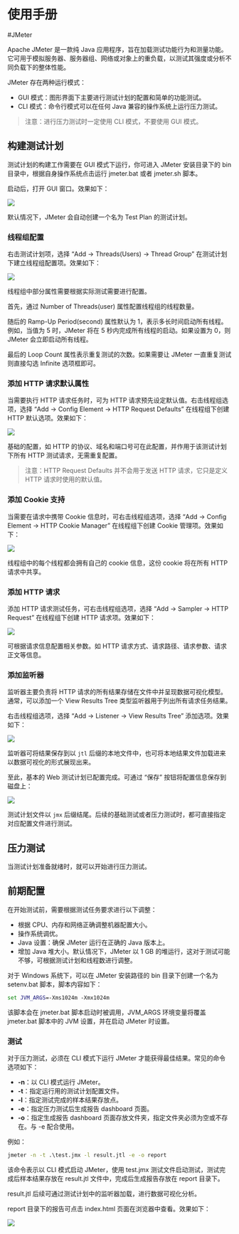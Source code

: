 # 使用手册
#JMeter

Apache JMeter 是一款纯 Java 应用程序，旨在加载测试功能行为和测量功能。它可用于模拟服务器、服务器组、网络或对象上的重负载，以测试其强度或分析不同负载下的整体性能。

JMeter 存在两种运行模式：

+ GUI 模式：图形界面下主要进行测试计划的配置和简单的功能测试。
+ CLI 模式：命令行模式可以在任何 Java 兼容的操作系统上运行压力测试。

> 注意：进行压力测试时一定使用 CLI 模式，不要使用 GUI 模式。

## 构建测试计划

测试计划的构建工作需要在 GUI 模式下运行，你可进入 JMeter 安装目录下的 bin 目录中，根据自身操作系统点击运行 jmeter.bat 或者 jmeter.sh 脚本。

启动后，打开 GUI 窗口。效果如下：

![](https://my-images-repo.oss-cn-hangzhou.aliyuncs.com/jmeter/test-plan.png)

默认情况下，JMeter 会自动创建一个名为 Test Plan 的测试计划。

### 线程组配置

右击测试计划项，选择 “Add -> Threads(Users) -> Thread Group” 在测试计划下建立线程组配置项。效果如下：

![](https://my-images-repo.oss-cn-hangzhou.aliyuncs.com/jmeter/thread-group.png)

线程组中部分属性需要根据实际测试需要进行配置。

首先，通过 Number of Threads(user) 属性配置线程组的线程数量。

随后的 Ramp-Up Period(second) 属性默认为 1，表示多长时间启动所有线程。例如，当值为 5 时，JMeter 将在 5 秒内完成所有线程的启动。如果设置为 0，则 JMeter 会立即启动所有线程。

最后的 Loop Count 属性表示重复测试的次数。如果需要让 JMeter 一直重复测试则直接勾选 Infinite 选项框即可。

### 添加 HTTP 请求默认属性

当需要执行 HTTP 请求任务时，可为 HTTP 请求预先设定默认值。右击线程组选项，选择 “Add -> Config Element -> HTTP Request Defaults” 在线程组下创建 HTTP 默认选项。效果如下： 

![](https://my-images-repo.oss-cn-hangzhou.aliyuncs.com/jmeter/http-request-defaults.png)

基础的配置，如 HTTP 的协议、域名和端口号可在此配置，并作用于该测试计划下所有 HTTP 测试请求，无需重复配置。

> 注意：HTTP Request Defaults 并不会用于发送 HTTP 请求，它只是定义 HTTP 请求时使用的默认值。

### 添加 Cookie 支持

当需要在请求中携带 Cookie 信息时，可右击线程组选项，选择 “Add -> Config Element -> HTTP Cookie Manager” 在线程组下创建 Cookie 管理项。效果如下： 

![](https://my-images-repo.oss-cn-hangzhou.aliyuncs.com/jmeter/http-cookie-manager.png)

线程组中的每个线程都会拥有自己的 cookie 信息，这份 cookie 将在所有 HTTP 请求中共享。

### 添加 HTTP 请求

添加 HTTP 请求测试任务，可右击线程组选项，选择 “Add -> Sampler -> HTTP Request” 在线程组下创建 HTTP 请求项。效果如下：

![](https://my-images-repo.oss-cn-hangzhou.aliyuncs.com/jmeter/http-request.png)

可根据请求信息配置相关参数。如 HTTP 请求方式、请求路径、请求参数、请求正文等信息。

### 添加监听器

监听器主要负责将 HTTP 请求的所有结果存储在文件中并呈现数据可视化模型。通常，可以添加一个 View Results Tree 类型监听器用于列出所有请求任务结果。

右击线程组选项，选择 “Add -> Listener -> View Results Tree” 添加选项。效果如下：

![](https://my-images-repo.oss-cn-hangzhou.aliyuncs.com/jmeter/listener.png)

监听器可将结果保存到以 `jtl` 后缀的本地文件中，也可将本地结果文件加载进来以数据可视化的形式展现出来。

至此，基本的 Web 测试计划已配置完成。可通过 “保存” 按钮将配置信息保存到磁盘上：

![](https://my-images-repo.oss-cn-hangzhou.aliyuncs.com/jmeter/save.png)

测试计划文件以 `jmx` 后缀结尾。后续的基础测试或者压力测试时，都可直接指定对应配置文件进行测试。

## 压力测试

当测试计划准备就绪时，就可以开始进行压力测试。

## 前期配置

在开始测试前，需要根据测试任务要求进行以下调整：

+ 根据 CPU、内存和网络正确调整机器配置大小。
+ 操作系统调优。
+ Java 设置：确保 JMeter 运行在正确的 Java 版本上。
+ 增加 Java 堆大小。默认情况下，JMeter 以 1 GB 的堆运行，这对于测试可能不够，可根据测试计划和线程数进行调整。

对于 Windows 系统下，可以在 JMeter 安装路径的 bin 目录下创建一个名为 setenv.bat 脚本，脚本内容如下：

```bat
set JVM_ARGS=-Xms1024m -Xmx1024m
```

该脚本会在 jmeter.bat 脚本启动时被调用，JVM_ARGS 环境变量将覆盖 jmeter.bat 脚本中的 JVM 设置，并在启动 JMeter 时设置。

### 测试

对于压力测试，必须在 CLI 模式下运行 JMeter 才能获得最佳结果。常见的命令选项如下：

+ **-n**：以 CLI 模式运行 JMeter。
+ **-t**：指定运行用的测试计划配置文件。
+ **-l**：指定测试完成的样本结果存放点。
+ **-e**：指定压力测试后生成报告 dashboard 页面。
+ **-o**：指定生成报告 dashboard 页面存放文件夹，指定文件夹必须为空或不存在。与 -e 配合使用。

例如：

```bat
jmeter -n -t .\test.jmx -l result.jtl -e -o report
```

该命令表示以 CLI 模式启动 JMeter，使用 test.jmx 测试文件启动测试，测试完成后样本结果存放在 result.jtl 文件中，完成后生成报告存放在 report 目录下。

result.jtl 后续可通过测试计划中的监听器加载，进行数据可视化分析。

report 目录下的报告可点击 index.html 页面在浏览器中查看。效果如下：

![](https://my-images-repo.oss-cn-hangzhou.aliyuncs.com/jmeter/dashboard.png)


